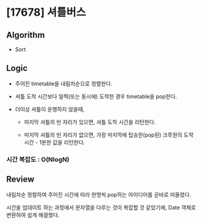 # [17678] 셔틀버스

## Algorithm

- Sort

## Logic

- 주어진 timetable을 내림차순으로 정렬한다.

- 셔틀 도착 시간보다 일찍(또는 동시에) 도착한 경우 timetable을 pop한다.

- 더이상 셔틀이 운행하지 않을때,

  - 마지막 셔틀의 빈 자리가 있으면, 셔틀 도착 시간을 리턴한다.

  - 마지막 셔틀의 빈 자리가 없으면, 가장 마지막에 탑승한(pop된) 크루원의 도착 시간 - 1분한 값을 리턴한다.

### 시간 복잡도 : O(NlogN)

## Review

내림차순 정렬하여 주어진 시간에 따라 한명씩 pop하는 아이디어를 곧바로 떠올렸다.

시간을 업데이트 하는 과정에서 문자열을 다루는 것이 복잡할 것 같았기에, Date 객체로 변환하여 쉽게 해결했다.
